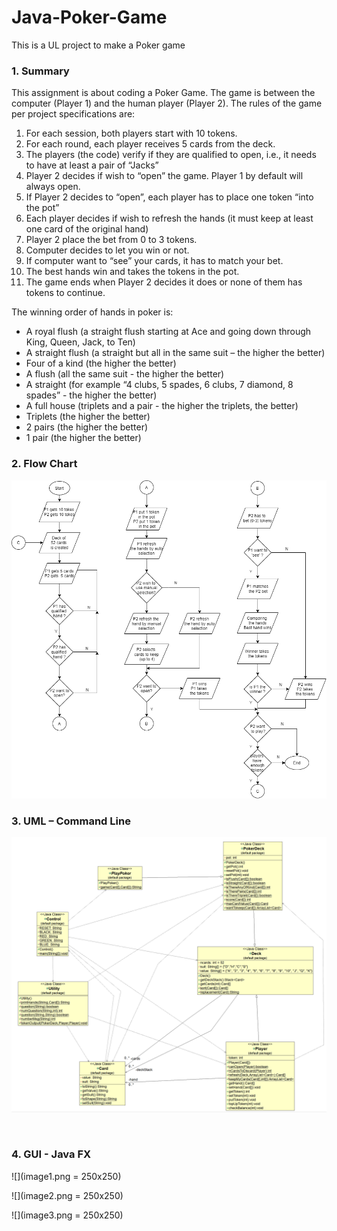 # Java-Poker-Game
This is a UL project to make a Poker game 

### 1. Summary
This assignment is about coding a Poker Game. The game is between the computer (Player 1) and the human player (Player 2). The rules of the game per project specifications are:
1.	For each session, both players start with 10 tokens.
2.	For each round, each player receives 5 cards from the deck.
3.	The players (the code) verify if they are qualified to open, i.e., it needs to have at least a pair of “Jacks”
4.	Player 2 decides if wish to “open” the game. Player 1 by default will always open.
5.	If Player 2 decides to “open”, each player has to place one token “into the pot”
6.	Each player decides if wish to refresh the hands (it must keep at least one card of the original hand)
7.	Player 2 place the bet from 0 to 3 tokens.
8.	Computer decides to let you win or not.
9.	If computer want to “see” your cards, it has to match your bet.
10.	The best hands win and takes the tokens in the pot.
11.	The game ends when Player 2 decides it does or none of them has tokens to continue.

The winning order of hands in poker is:
*	A royal flush (a straight flush starting at Ace and going down through King, Queen, Jack, to Ten)
*	A straight flush (a straight but all in the same suit – the higher the better)
*	Four of a kind (the higher the better)
*	A flush (all the same suit - the higher the better)
*	A straight (for example “4 clubs, 5 spades, 6 clubs, 7 diamond, 8 spades” - the higher the better)
*	A full house (triplets and a pair - the higher the triplets, the better)
*	Triplets (the higher the better)
*	2 pairs (the higher the better)
*	1 pair (the higher the better) 

### 2.	Flow Chart

 ![](poker.png) 






### 3.	UML – Command Line

 ![](uml.png)
 
 
### 4.	GUI - Java FX

![](image1.png = 250x250)

![](image2.png = 250x250)

![](image3.png = 250x250)
